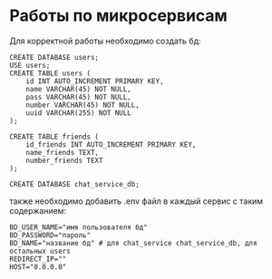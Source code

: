 # Работы по микросервисам

Для корректной работы необходимо создать бд:

```
CREATE DATABASE users;
USE users;
CREATE TABLE users (
    id INT AUTO_INCREMENT PRIMARY KEY,
    name VARCHAR(45) NOT NULL,
    pass VARCHAR(45) NOT NULL,
    number VARCHAR(45) NOT NULL,
    uuid VARCHAR(255) NOT NULL
);

CREATE TABLE friends (
    id_friends INT AUTO_INCREMENT PRIMARY KEY,
    name_friends TEXT,
    number_friends TEXT
);

CREATE DATABASE chat_service_db;

```

также необходимо добавить .env файл в каждый сервис с таким содержанием:

```
BD_USER_NAME="имя пользователя бд"
BD_PASSWORD="пароль"
BD_NAME="название бд" # для chat_service chat_service_db, для остальных users
REDIRECT_IP=""
HOST="0.0.0.0"
```